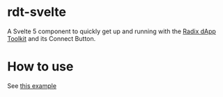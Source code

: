 # rdt-svelte

A Svelte 5 component to quickly get up and running with the [Radix dApp Toolkit](https://github.com/radixdlt/radix-dapp-toolkit) and its Connect Button.

# How to use
See [this example](src/routes/+page.svelte)